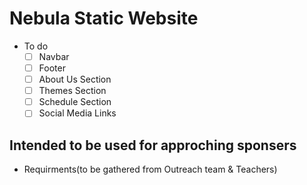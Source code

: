 # Nebula Static Website
- To do
  - [ ] Navbar
  - [ ] Footer
  - [ ] About Us Section
  - [ ] Themes Section
  - [ ] Schedule Section
  - [ ] Social Media Links

## Intended to be used for approching sponsers
 - Requirments(to be gathered from Outreach team & Teachers) 
 



